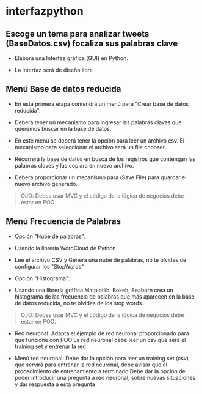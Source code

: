 # interfazpython

## Escoge un tema para analizar tweets (BaseDatos.csv) focaliza sus palabras clave
  
- Elabora una Interfaz gráfica (GUI) en Python.

- La interfaz será de diseño libre

## Menú Base de datos reducida

- En esta primera etapa contendrá un menú para "Crear base de datos reducida".

- Deberá tener un mecanismo para ingresar las palabras claves que queremos buscar en la base de datos.

- En este menú se deberá tener la opción para leer un archivo csv. El mecanismo para seleccionar el archivo será un file chooser.

- Recorrerá la base de datos en busca de los registros que contengan las palabras claves y las copiara en nuevo archivo.

- Deberá proporcionar un mecanismo para (Save File) para guardar el nuevo archivo generado.

> OJO: Debes usar MVC y el código de la lógica de negocios debe estar en
> POO.

## Menú Frecuencia de Palabras

- Opción "Nube de palabras":

- Usando la librería WordCloud de Python

- Lee el archivo CSV y Genera una nube de palabras, no te olvides de configurar los "StopWords"

- Opción "Histograma":

- Usando una librería gráfica Matplotlib, Bokeh, Seaborn crea un histograma de las frecuencia de palabras que más aparecen en la base de datos reducida, no te olvides de los stop words.

> OJO: Debes usar MVC y el código de la lógica de negocios debe estar en
> POO.


- Red neuronal:
Adapta el ejemplo de red neuronal proporcionado para que funcione con POO
La red neuronal debe leer un csv que será el training set y entrenar la red


- Menú red neuronal:
Debe dar la opción para leer un training set (csv) que servirá para entrenar la red neuronal, debe avisar que el procedimiento de entrenamiento a terminado
Debe dar la opción  de poder introducir una pregunta a red neuronal, sobre nuevas situaciones y dar respuesta a esta pregunta